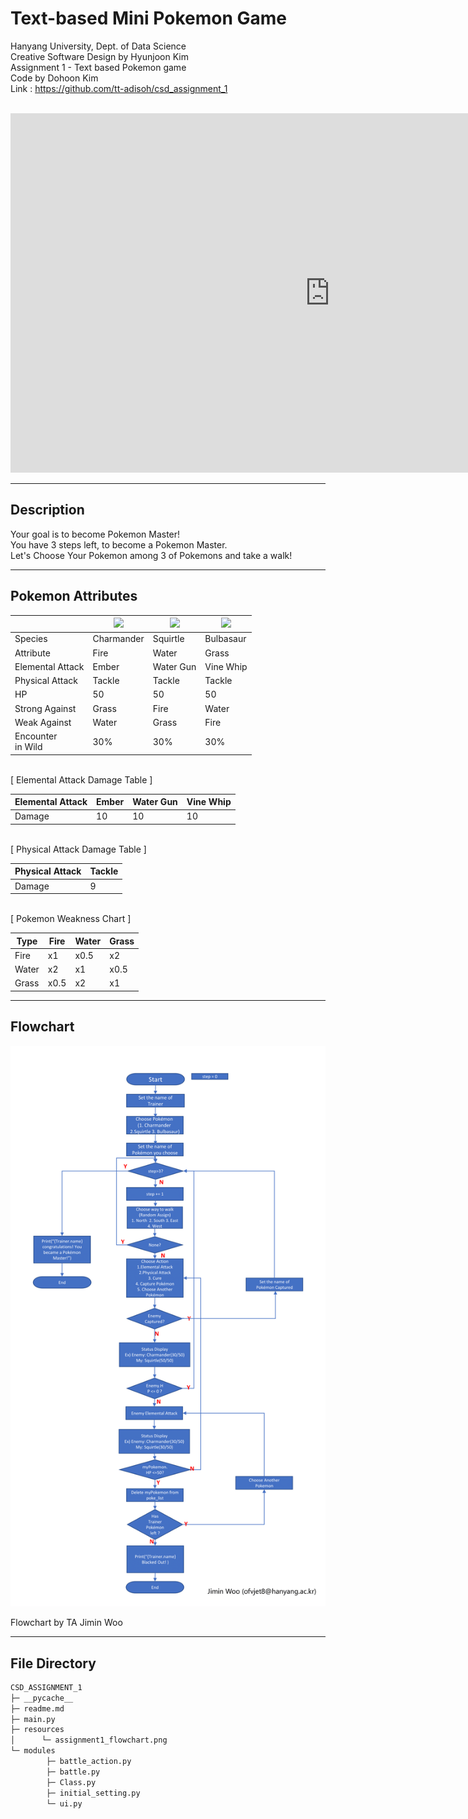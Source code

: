 # Text-based Mini Pokemon Game

Hanyang University, Dept. of Data Science  
Creative Software Design by Hyunjoon Kim  
Assignment 1 - Text based Pokemon game  
Code by Dohoon Kim  
Link : https://github.com/tt-adisoh/csd_assignment_1

<br>
<iframe width="1022" height="575" src="https://www.youtube.com/embed/XWx6ddQsZDw" title="Text based mini Pokemon Game" frameborder="0" allow="accelerometer; autoplay; clipboard-write; encrypted-media; gyroscope; picture-in-picture" allowfullscreen></iframe>
<br>

---
## Description

Your goal is to become Pokemon Master!  
You have 3 steps left, to become a Pokemon Master.  
Let's Choose Your Pokemon among 3 of Pokemons and take a walk!

---
## Pokemon Attributes
||<img src='https://archives.bulbagarden.net/media/upload/thumb/7/73/004Charmander.png/500px-004Charmander.png' width=100>|<img src='https://archives.bulbagarden.net/media/upload/thumb/3/39/007Squirtle.png/500px-007Squirtle.png' width=100>|<img src='https://archives.bulbagarden.net/media/upload/thumb/2/21/001Bulbasaur.png/500px-001Bulbasaur.png' width=100>|
|---|---|---|---|
|Species|Charmander|Squirtle|Bulbasaur|
|Attribute|Fire|Water|Grass|
|Elemental Attack|Ember|Water Gun|Vine Whip|
|Physical Attack|Tackle|Tackle|Tackle|
|HP|50|50|50|
|Strong Against|Grass|Fire|Water|
|Weak Against|Water|Grass|Fire|
|Encounter<br>in Wild|30%|30%|30%

<br>
[ Elemental Attack Damage Table ]

|Elemental Attack|Ember|Water Gun|Vine Whip|
|-|-|-|-|
|Damage|10|10|10|

<br>
[ Physical Attack Damage Table ]

|Physical Attack|Tackle|
|-|-|
|Damage|9|

<br>
[ Pokemon Weakness Chart ]

|Type|Fire|Water|Grass|
|-|-|-|-|
|Fire|x1|x0.5|x2|
|Water|x2|x1|x0.5|
|Grass|x0.5|x2|x1|



---
## Flowchart  
![flowchart](./resources/assignment1_flowchart.png)

Flowchart by TA Jimin Woo

---
## File Directory

```bash
CSD_ASSIGNMENT_1
├─ __pycache__
├─ readme.md
├─ main.py
├─ resources
│      └─ assignment1_flowchart.png
└─ modules
        ├─ battle_action.py
        ├─ battle.py
        ├─ Class.py
        ├─ initial_setting.py
        └─ ui.py
``` 